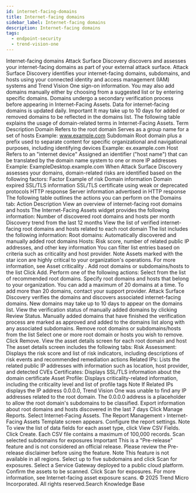 ```yaml
---
id: internet-facing-domains
title: Internet-facing domains
sidebar_label: Internet-facing domains
description: Internet-facing domains
tags:
  - endpoint-security
  - trend-vision-one
---
```


 Internet-facing domains Attack Surface Discovery discovers and assesses your internet-facing domains as part of your external attack surface. Attack Surface Discovery identifies your internet-facing domains, subdomains, and hosts using your connected identity and access management (IAM) systems and Trend Vision One sign-on information. You may also add domains manually either by choosing from a suggested list or by entering specific domains. Domains undergo a secondary verification process before appearing in Internet-Facing Assets. Data for internet-facing domains is updated daily. Important It may take up to 10 days for added or removed domains to be reflected in the domains list. The following table explains the usage of domain-related terms in Internet-Facing Assets. Term Description Domain Refers to the root domain Serves as a group name for a set of hosts Example: www.example.com Subdomain Root domain plus a prefix used to separate content for specific organizational and navigational purposes, including identifying devices Example: ex.example.com Host Refers to an "internet device" Assigned an identifier ("host name") that can be translated by the domain name system to one or more IP addresses Example: ExampleDesktop.example.com When Attack Surface Discovery assesses your domains, domain-related risks are identified based on the following factors: Factor Example of risk Domain information Domain expired SSL/TLS information SSL/TLS certificate using weak or deprecated protocols HTTP response Server information advertised in HTTP response The following table outlines the actions you can perform on the Domains tab: Action Description View an overview of internet-facing root domains and hosts The Internet-Facing Assets widget provides the following information: Number of discovered root domains and hosts per month Discovery trend from the last 12 months View the list of verified internet-facing root domains and hosts related to each root domain The list includes the following information: Root domains: Automatically discovered and manually added root domains Hosts: Risk score, number of related public IP addresses, and other key information You can filter list entries based on criteria such as criticality and host provider. Note Assets marked with the star icon are highly critical to your organization's operations. For more information, see Asset criticality . Add root domains or subdomains/hosts to the list Click Add. Perform one of the following actions: Select from the list of recommended root domains. Specify root domains and hosts that belong to your organization. You can add a maximum of 20 domains at a time. To add more than 20 domains, contact your support provider. Attack Surface Discovery verifies the domains and discovers associated internet-facing domains. New domains may take up to 10 days to appear on the domains list. View the verification status of manually added domains by clicking Review Status. Manually added domains that have finished the verification process are marked as approved and added to the domains list along with any associated subdomains. Remove root domains or subdomains/hosts from the list Select one or more root domain or hosts you wish to remove. Click Remove. View the asset details screen for each root domain and host The asset details screen includes the following tabs: Risk Assessment: Displays the risk score and list of risk indicators, including descriptions of risk events and recommended remediation actions Related IPs: Lists the related public IP addresses with information such as location, host provider, and detected CVEs Certificates: Displays SSL/TLS information about the domain certificate Asset Profile: Displays criticality-related information, including the criticality level and list of profile tags Note If Related IPs displays the IP address 0.0.0.0, Trend Vision One was unable to find any IP addresses related to the root domain. The 0.0.0.0 address is a placeholder to allow the root domain's subdomains to be classified. Export information about root domains and hosts discovered in the last 7 days Click Manage Reports. Select Internet-Facing Assets. The Report Management › Internet-Facing Assets Template screen appears. Configure the report settings. Note To view the list of data fields for each asset type, click View CSV Fields. Click Create. Each CSV file contains a maximum of 100,000 records. Scan selected subdomains for exposures Important This is a "Pre-release" feature and is not considered an official release. Please review the Pre-release disclaimer before using the feature. Note This feature is not available in all regions. Select up to five subdomains and click Scan for exposures. Select a Service Gateway deployed to a public cloud platform. Confirm the assets to be scanned. Click Scan for exposures. For more information, see Internet-facing asset exposure scans. © 2025 Trend Micro Incorporated. All rights reserved.Search Knowledge Base